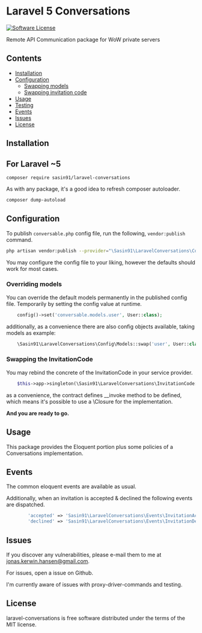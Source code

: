 # Laravel 5 Conversations

[![Software License](https://img.shields.io/badge/license-MIT-brightgreen.svg?style=flat-square)](LICENSE.md)

Remote API Communication package for WoW private servers

## Contents

- [Installation](#installation)
- [Configuration](#configuration)
    - [Swapping models](#overriding_models)
    - [Swapping invitation code](#swapping_invitation_code)
- [Usage](#usage)
- [Testing](#testing)
- [Events](#events)
- [Issues](#issues)
- [License](#license)

<a name="installation" />

## Installation

## For Laravel ~5

    composer require sasin91/laravel-conversations

As with any package, it's a good idea to refresh composer autoloader.
```bash
composer dump-autoload
```

<a name="configuration"/>

## Configuration

To publish `conversable.php` config file, run the following, `vendor:publish` command.

```bash
php artisan vendor:publish --provider="\Sasin91\LaravelConversations\ConversableServiceProvider"
```

You may configure the config file to your liking, however the defaults should work for most cases.

<a name="overriding_models" />

### Overriding models
You can override the default models permanently in the published config file.
Temporarily by setting the config value at runtime. 
```php
    config()->set('conversable.models.user', User::class);
```
additionally, as a convenience there are also config objects available,
taking models as example:
```php
    \Sasin91\LaravelConversations\Config\Models::swap('user', User::class);
```

<a name="swapping_invitation_code" />

### Swapping the InvitationCode
You may rebind the concrete of the InvitationCode in your service provider.
```php
    $this->app->singleton(\Sasin91\LaravelConversations\InvitationCode::class, Concrete::class);
```
as a convenience, the contract defines __invoke method to be defined,
which means it's possible to use a \Closure for the implementation.

**And you are ready to go.**

<a name="usage" />

## Usage
This package provides the Eloquent portion plus some policies of a Conversations implementation.

<a name="events" />

## Events
The common eloquent events are available as usual.

Additionally, when an invitation is accepted & declined the following events are dispatched.
```php
		'accepted' => 'Sasin91\LaravelConversations\Events\InvitationAccepted',
		'declined' => 'Sasin91\LaravelConversations\Events\InvitationDeclined'
```
<a name="issues" />

## Issues 

If you discover any vulnerabilities, please e-mail them to me at jonas.kerwin.hansen@gmail.com.

For issues, open a issue on Github.

I'm currently aware of issues with proxy-driver-commands and testing.

<a name="license" />

## License

laravel-conversations is free software distributed under the terms of the MIT license.